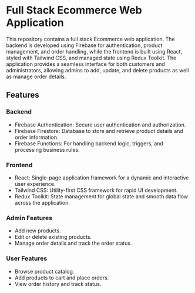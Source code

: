
# Full Stack Ecommerce Web Application

This repository contains a full stack Ecommerce web application. The backend is developed using Firebase for authentication, product management, and order handling, while the frontend is built using React, styled with Tailwind CSS, and managed state using Redux Toolkit. The application provides a seamless interface for both customers and administrators, allowing admins to add, update, and delete products as well as manage order details.

## Features

### Backend

- Firebase Authentication: Secure user authentication and authorization.
- Firebase Firestore: Database to store and retrieve product details and order information.
- Firebase Functions: For handling backend logic, triggers, and processing business rules.

 ### Frontend

- React: Single-page application framework for a dynamic and interactive user experience.
- Tailwind CSS: Utility-first CSS framework for rapid UI development.
- Redux Toolkit: State management for global state and smooth data flow across the application.

### Admin Features

- Add new products.
- Edit or delete existing products.
- Manage order details and track the order status.

### User Features

- Browse product catalog.
- Add products to cart and place orders.
- View order history and track status.

